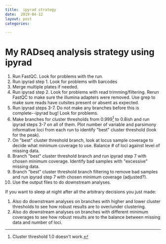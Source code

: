 ```yaml
---
title:  ipyrad strategy
date:  2019-04-12
layout: post
categories:

---
```

# My RADseq analysis strategy using ipyrad

1. Run FastQC. Look for problems with the run.
1. Run ipyrad step 1. Look for problems with barcodes
1. Merge multiple plates if needed.
1. Run ipyrad step 2. Look for problems with read trimming/filtering. Rerun FastQC to make sure the illumina adapters were removed. Use grep to make sure reads have cutsites present or absent as expected. 
1. Run ipyrad steps 3-7. Do not make any branches before this is complete--ipyrad bug! Look for problems.
1. Make branches for cluster thresholds from 0.999[^1] to 0.8ish and run ipyrad steps 3-7 on all of them. Plot number of variable and parsimony informative loci from each run to identify "best" cluster threshold (look for the peak).
1. On "best" cluster threshold branch, look at locus sample coverage to decide what minimum coverage to use. Balance # of loci against level of missing data.
1. Branch "best" cluster threshold branch and run ipyrad step 7 with chosen minimum coverage. Identify bad samples with "excessive" missing data.
1. Branch "best" cluster threshold branch filtering to remove bad samples and run ipyrad step 7 with chosen minimum coverage (adjusted?).
1. Use the output files to do downstream analyses.

If you want to sleep at night after all the arbitrary decisions you just made:

1. Also do downstream analyses on branches with higher and lower cluster thresholds to see how robust results are to over/under clustering.
1. Also do downstream analyses on branches with different minimum coverages to see how robust results are to the balance between missing data and number of loci.

[^1]: Cluster threshold 1.0 doesn't work.
